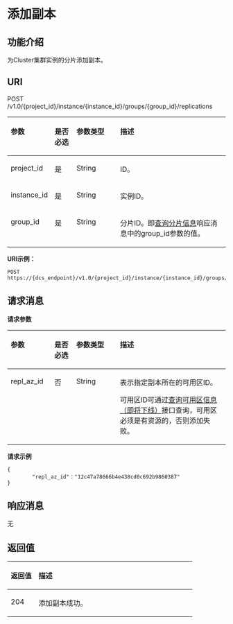 # 添加副本<a name="ZH-CN_TOPIC_0200824217"></a>

## 功能介绍<a name="section1899194051513"></a>

为Cluster集群实例的分片添加副本。

## URI<a name="section71061740171514"></a>

POST /v1.0/\{project\_id\}/instance/\{instance\_id\}/groups/\{group\_id\}/replications

<a name="table15110184012150"></a>
<table><thead align="left"><tr id="row15343124051516"><th class="cellrowborder" valign="top" width="20%" id="mcps1.1.5.1.1"><p id="p03433405159"><a name="p03433405159"></a><a name="p03433405159"></a>参数</p>
</th>
<th class="cellrowborder" valign="top" width="10%" id="mcps1.1.5.1.2"><p id="p1334434001510"><a name="p1334434001510"></a><a name="p1334434001510"></a>是否必选</p>
</th>
<th class="cellrowborder" valign="top" width="20%" id="mcps1.1.5.1.3"><p id="p634464012157"><a name="p634464012157"></a><a name="p634464012157"></a>参数类型</p>
</th>
<th class="cellrowborder" valign="top" width="50%" id="mcps1.1.5.1.4"><p id="p16344114061520"><a name="p16344114061520"></a><a name="p16344114061520"></a>描述</p>
</th>
</tr>
</thead>
<tbody><tr id="row16345144031518"><td class="cellrowborder" valign="top" width="20%" headers="mcps1.1.5.1.1 "><p id="p134818405157"><a name="p134818405157"></a><a name="p134818405157"></a>project_id</p>
</td>
<td class="cellrowborder" valign="top" width="10%" headers="mcps1.1.5.1.2 "><p id="p113491340101512"><a name="p113491340101512"></a><a name="p113491340101512"></a>是</p>
</td>
<td class="cellrowborder" valign="top" width="20%" headers="mcps1.1.5.1.3 "><p id="p1835034017154"><a name="p1835034017154"></a><a name="p1835034017154"></a>String</p>
</td>
<td class="cellrowborder" valign="top" width="50%" headers="mcps1.1.5.1.4 "><p id="p2035016400151"><a name="p2035016400151"></a><a name="p2035016400151"></a>ID。</p>
</td>
</tr>
<tr id="row23501940191519"><td class="cellrowborder" valign="top" width="20%" headers="mcps1.1.5.1.1 "><p id="p63501340141514"><a name="p63501340141514"></a><a name="p63501340141514"></a>instance_id</p>
</td>
<td class="cellrowborder" valign="top" width="10%" headers="mcps1.1.5.1.2 "><p id="p1835018401158"><a name="p1835018401158"></a><a name="p1835018401158"></a>是</p>
</td>
<td class="cellrowborder" valign="top" width="20%" headers="mcps1.1.5.1.3 "><p id="p8350540141516"><a name="p8350540141516"></a><a name="p8350540141516"></a>String</p>
</td>
<td class="cellrowborder" valign="top" width="50%" headers="mcps1.1.5.1.4 "><p id="p143501540111510"><a name="p143501540111510"></a><a name="p143501540111510"></a>实例ID。</p>
</td>
</tr>
<tr id="row1035054020153"><td class="cellrowborder" valign="top" width="20%" headers="mcps1.1.5.1.1 "><p id="p1735024019155"><a name="p1735024019155"></a><a name="p1735024019155"></a>group_id</p>
</td>
<td class="cellrowborder" valign="top" width="10%" headers="mcps1.1.5.1.2 "><p id="p4350340121516"><a name="p4350340121516"></a><a name="p4350340121516"></a>是</p>
</td>
<td class="cellrowborder" valign="top" width="20%" headers="mcps1.1.5.1.3 "><p id="p135034021514"><a name="p135034021514"></a><a name="p135034021514"></a>String</p>
</td>
<td class="cellrowborder" valign="top" width="50%" headers="mcps1.1.5.1.4 "><p id="p43501040171518"><a name="p43501040171518"></a><a name="p43501040171518"></a>分片ID。即<a href="查询分片信息.md">查询分片信息</a>响应消息中的group_id参数的值。</p>
</td>
</tr>
</tbody>
</table>

**URI示例：**

```
POST https://{dcs_endpoint}/v1.0/{project_id}/instance/{instance_id}/groups/{group_id}/replications
```

## 请求消息<a name="section1913184071519"></a>

**请求参数**

<a name="table15132144015157"></a>
<table><thead align="left"><tr id="row123511402156"><th class="cellrowborder" valign="top" width="20%" id="mcps1.1.5.1.1"><p id="p15351194018152"><a name="p15351194018152"></a><a name="p15351194018152"></a>参数</p>
</th>
<th class="cellrowborder" valign="top" width="10%" id="mcps1.1.5.1.2"><p id="p10351134015158"><a name="p10351134015158"></a><a name="p10351134015158"></a>是否必选</p>
</th>
<th class="cellrowborder" valign="top" width="20%" id="mcps1.1.5.1.3"><p id="p1235174031511"><a name="p1235174031511"></a><a name="p1235174031511"></a>参数类型</p>
</th>
<th class="cellrowborder" valign="top" width="50%" id="mcps1.1.5.1.4"><p id="p23511740121513"><a name="p23511740121513"></a><a name="p23511740121513"></a>描述</p>
</th>
</tr>
</thead>
<tbody><tr id="row6351440101512"><td class="cellrowborder" valign="top" width="20%" headers="mcps1.1.5.1.1 "><p id="p7351104014153"><a name="p7351104014153"></a><a name="p7351104014153"></a>repl_az_id</p>
</td>
<td class="cellrowborder" valign="top" width="10%" headers="mcps1.1.5.1.2 "><p id="p12351154021510"><a name="p12351154021510"></a><a name="p12351154021510"></a>否</p>
</td>
<td class="cellrowborder" valign="top" width="20%" headers="mcps1.1.5.1.3 "><p id="p15351124041519"><a name="p15351124041519"></a><a name="p15351124041519"></a>String</p>
</td>
<td class="cellrowborder" valign="top" width="50%" headers="mcps1.1.5.1.4 "><p id="p1896761918222"><a name="p1896761918222"></a><a name="p1896761918222"></a>表示指定副本所在的可用区ID。</p>
<p id="p1435117405158"><a name="p1435117405158"></a><a name="p1435117405158"></a>可用区ID可通过<a href="查询可用区信息（即将下线）.md">查询可用区信息（即将下线）</a>接口查询，可用区必须是有资源的，否则添加失败。</p>
</td>
</tr>
</tbody>
</table>

**请求示例**

```
{
        "repl_az_id"："12c47a78666b4e438cd0c692b9860387"
}
```

## 响应消息<a name="section714374081518"></a>

无

## 返回值<a name="section91451240111517"></a>

<a name="table0145040181518"></a>
<table><thead align="left"><tr id="row19351104017157"><th class="cellrowborder" valign="top" width="15%" id="mcps1.1.3.1.1"><p id="p1935134014156"><a name="p1935134014156"></a><a name="p1935134014156"></a>返回值</p>
</th>
<th class="cellrowborder" valign="top" width="85%" id="mcps1.1.3.1.2"><p id="p1835111404151"><a name="p1835111404151"></a><a name="p1835111404151"></a>描述</p>
</th>
</tr>
</thead>
<tbody><tr id="row535116409156"><td class="cellrowborder" valign="top" width="15%" headers="mcps1.1.3.1.1 "><p id="p11352154051518"><a name="p11352154051518"></a><a name="p11352154051518"></a>204</p>
</td>
<td class="cellrowborder" valign="top" width="85%" headers="mcps1.1.3.1.2 "><p id="p53526404157"><a name="p53526404157"></a><a name="p53526404157"></a>添加副本成功。</p>
</td>
</tr>
</tbody>
</table>

